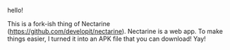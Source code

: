 hello!

This is a fork-ish thing of Nectarine (https://github.com/developit/nectarine).
Nectarine is a web app. To make things easier, I turned it into an APK file that you can download! Yay!
